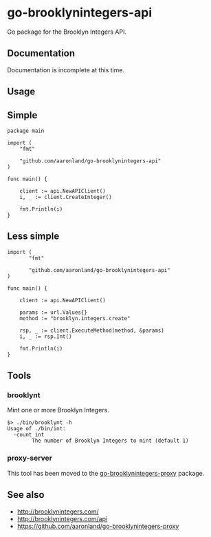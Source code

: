 # go-brooklynintegers-api

Go package for the Brooklyn Integers API.

## Documentation

Documentation is incomplete at this time.

## Usage

## Simple

```
package main

import (
	"fmt"
	
	"github.com/aaronland/go-brooklynintegers-api"
)

func main() {

	client := api.NewAPIClient()
	i, _ := client.CreateInteger()

	fmt.Println(i)
}
```

## Less simple

```
import (
       "fmt"
       
       "github.com/aaronland/go-brooklynintegers-api"
)

func main() {

	client := api.NewAPIClient()

	params := url.Values{}
	method := "brooklyn.integers.create"

	rsp, _ := client.ExecuteMethod(method, &params)
	i, _ := rsp.Int()

	fmt.Println(i)
}
```

## Tools

### brooklynt

Mint one or more Brooklyn Integers.

```
$> ./bin/brooklynt -h
Usage of ./bin/int:
  -count int
    	The number of Brooklyn Integers to mint (default 1)
```

### proxy-server

This tool has been moved to the [go-brooklynintegers-proxy](https://github.com/aaronland/go-brooklynintegers-proxy#proxy-server) package.

## See also

* http://brooklynintegers.com/
* http://brooklynintegers.com/api
* https://github.com/aaronland/go-brooklynintegers-proxy
